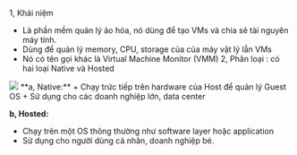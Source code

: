 1, Khái niệm
  - Là phần mềm quản lý ảo hóa, nó dùng để tạo VMs và chia sẻ tài nguyên máy tính.
  - Dùng để quản lý memory, CPU, storage của của máy vật lý lẫn VMs
  - Nó có tên gọi khác là Virtual Machine Monitor (VMM)
2, Phân loại : có hai loại Native và Hosted
<img src="https://thegioimaychu.vn/blog/wp-content/uploads/2018/10/400px-Hyperviseur.png">
**a, Native:**
  + Chạy trức tiếp trên hardware của Host để quản lý Guest OS
  + Sử dụng cho các doanh nghiệp lớn, data center

**b, Hosted:**
  + Chạy trên một OS thông thường như software layer hoặc application
  + Sử dụng cho người dùng cá nhân, doanh nghiệp bé.
